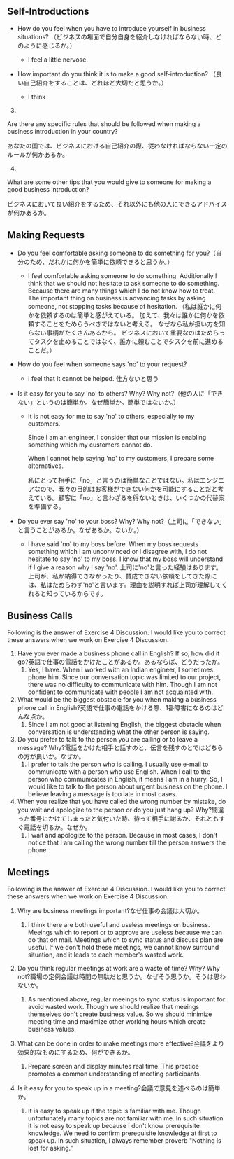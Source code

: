 ## Self-Introductions

- How do you feel when you have to introduce yourself in business situations?
  （ビジネスの場面で自分自身を紹介しなければならない時、どのように感じるか。）
  - I feel a little nervose.

- How important do you think it is to make a good self-introduction?
  （良い自己紹介をすることは、どれほど大切だと思うか。）
  - I think 



3.

Are there any specific rules that should be followed when making a business introduction in your country?

あなたの国では、ビジネスにおける自己紹介の際、従わなければならない一定のルールが何かあるか。

4.

What are some other tips that you would give to someone for making a good business introduction?

ビジネスにおいて良い紹介をするため、それ以外にも他の人にできるアドバイスが何かあるか。



## Making Requests

- Do you feel comfortable asking someone to do something for you?（自分のため、だれかに何かを簡単に依頼できると思うか。）
  - I feel comfortable asking someone to do something.
    Additionally I think that we should not hesitate to ask someone to do something.
    Because there are many things which I do not know how to treat.
    The important thing on business is advancing tasks by asking someone, not stopping tasks because of hesitation. 
    （私は誰かに何かを依頼するのは簡単と感がえている。
    加えて、我々は誰かに何かを依頼することをためらうべきではないと考える。
    なぜなら私が扱い方を知らない事柄がたくさんあるから。
    ビジネスにおいて重要なのはためらってタスクを止めることではなく、誰かに頼むことでタスクを前に進めることだ。）

- How do you feel when someone says 'no' to your request?

  - I feel that It cannot be helped. 仕方ないと思う

- Is it easy for you to say 'no' to others? Why? Why not?（他の人に「できない」というのは簡単か。なぜ簡単か。簡単ではないか。）

  - It is not easy for me to say 'no' to others, especially to my customers. 
    
    Since I am an engineer, I consider that our mission is enabling something which my customers cannot do. 

    When I cannot help saying 'no' to my customers, I prepare some alternatives.
    
    私にとって相手に「no」と言うのは簡単なことではない。私はエンジニアなので、我々の目的はお客様ができない何かを可能にすることだと考えている。顧客に「no」と言わざるを得ないときは、いくつかの代替案を準備する。

- Do you ever say 'no' to your boss? Why? Why not?（上司に「できない」と言うことがあるか。なぜあるか。ないか。）

  - I have said 'no' to my boss before. When my boss requests something which I am unconvinced or I disagree with, I do not hesitate to say 'no' to my boss. I know that my boss will understand if I give a reason why I say 'no'.
    上司に'no'と言った経験はあります。上司が、私が納得できなかったり、賛成できない依頼をしてきた際には、私はためらわず'no'と言います。理由を説明すれば上司が理解してくれると知っているからです。

## Business Calls

Following is the answer of Exercise 4 Discussion.
I would like you to correct these answers when we work on Exercise 4 Discussion.

1. Have you ever made a business phone call in English? If so, how did it go?英語で仕事の電話をかけたことがあるか。あるならば、どうだったか。
   1. Yes, I have. When I worked with an Indian engineer, I sometimes phone him. Since our conversation topic was limited to our project, there was no difficulty to communicate with him.
      Though I am not confident to communicate with people I am not acquainted with.
2. What would be the biggest obstacle for you when making a business phone call in English?英語で仕事の電話をかける際、1番障害になるのはどんな点か。
   1. Since I am not good at listening English, the biggest obstacle when conversation is understanding what the other person is saying.
3. Do you prefer to talk to the person you are calling or to leave a message? Why?電話をかけた相手と話すのと、伝言を残すのとではどちらの方が良いか。なぜか。
   1. I prefer to talk the person who is calling. I usually use e-mail to communicate with a person who use English. When I call to the person who communicates in English, it means I am in a hurry. So, I would like to talk to the person about urgent business on the phone. I believe leaving a message is too late in most cases. 
4. When you realize that you have called the wrong number by mistake, do you wait and apologize to the person or do you just hang up? Why?間違った番号にかけてしまったと気付いた時、待って相手に謝るか、それともすぐ電話を切るか。なぜか。
   1. I wait and apologize to the person. Because in most cases, I don't notice that I am calling the  wrong number till the person answers the phone.

## Meetings

Following is the answer of Exercise 4 Discussion.
I would like you to correct these answers when we work on Exercise 4 Discussion.

1. Why are business meetings important?なぜ仕事の会議は大切か。
   1. I think there are both useful and useless meetings on business. Meeings which to report or to approve are useless because we can do that on mail. Meetings which to sync status and discuss plan are useful. If we don't hold these meetings, we cannot know surround situation, and it leads to each member's wasted work.

2. Do you think regular meetings at work are a waste of time? Why? Why not?職場の定例会議は時間の無駄だと思うか。なぜそう思うか。そうは思わないか。
   1. As mentioned above, regular meeings to sync status is important for avoid wasted work. Though we should realize that meeings themselves don't create business value. So we should minimize meeting time and maximize other working hours which create business values.

3. What can be done in order to make meetings more effective?会議をより効果的なものにするため、何ができるか。
   1. Prepare screen and display minutes real time. This practice promotes a common understanding of meeting participants.

4. Is it easy for you to speak up in a meeting?会議で意見を述べるのは簡単か。
   1. It is easy to speak up if the topic is familiar with me. Though unfortunately many topics are not familiar with me. In such situation it is not easy to speak up because I don't know prerequisite knowledge. We need to confirm prerequisite knowledge at first to speak up. In such situation, I always remember proverb "Nothing is lost for asking."

